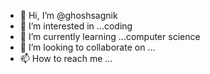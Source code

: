 - 👋 Hi, I’m @ghoshsagnik
- 👀 I’m interested in ...coding 
- 🌱 I’m currently learning ...computer science
- 💞️ I’m looking to collaborate on ...
- 📫 How to reach me ...

<!---
ghoshsagnik/ghoshsagnik is a ✨ special ✨ repository because its `README.md` (this file) appears on your GitHub profile.
You can click the Preview link to take a look at your changes.
--->

